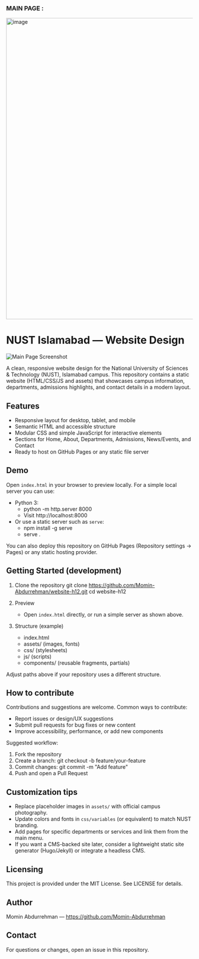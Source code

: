 ### MAIN PAGE : ###

<img width="1470" height="811" alt="image" src="https://github.com/user-attachments/assets/f5cb6312-0cd2-429d-bc91-0c6d4d5e53cc" />

# NUST Islamabad — Website Design

![Main Page Screenshot](https://github.com/user-attachments/assets/f5cb6312-0cd2-429d-bc91-0c6d4d5e53cc)

A clean, responsive website design for the National University of Sciences & Technology (NUST), Islamabad campus. This repository contains a static website (HTML/CSS/JS and assets) that showcases campus information, departments, admissions highlights, and contact details in a modern layout.

## Features

- Responsive layout for desktop, tablet, and mobile
- Semantic HTML and accessible structure
- Modular CSS and simple JavaScript for interactive elements
- Sections for Home, About, Departments, Admissions, News/Events, and Contact
- Ready to host on GitHub Pages or any static file server

## Demo

Open `index.html` in your browser to preview locally. For a simple local server you can use:

- Python 3:
  - python -m http.server 8000
  - Visit http://localhost:8000
- Or use a static server such as `serve`:
  - npm install -g serve
  - serve .

You can also deploy this repository on GitHub Pages (Repository settings → Pages) or any static hosting provider.

## Getting Started (development)

1. Clone the repository
   git clone https://github.com/Momin-Abdurrehman/website-h12.git
   cd website-h12

2. Preview
   - Open `index.html` directly, or run a simple server as shown above.

3. Structure (example)
   - index.html
   - assets/ (images, fonts)
   - css/ (stylesheets)
   - js/ (scripts)
   - components/ (reusable fragments, partials)

Adjust paths above if your repository uses a different structure.

## How to contribute

Contributions and suggestions are welcome. Common ways to contribute:
- Report issues or design/UX suggestions
- Submit pull requests for bug fixes or new content
- Improve accessibility, performance, or add new components

Suggested workflow:
1. Fork the repository
2. Create a branch: git checkout -b feature/your-feature
3. Commit changes: git commit -m "Add feature"
4. Push and open a Pull Request

## Customization tips

- Replace placeholder images in `assets/` with official campus photography.
- Update colors and fonts in `css/variables` (or equivalent) to match NUST branding.
- Add pages for specific departments or services and link them from the main menu.
- If you want a CMS-backed site later, consider a lightweight static site generator (Hugo/Jekyll) or integrate a headless CMS.

## Licensing

This project is provided under the MIT License. See LICENSE for details.

## Author

Momin Abdurrehman — https://github.com/Momin-Abdurrehman

## Contact

For questions or changes, open an issue in this repository.
